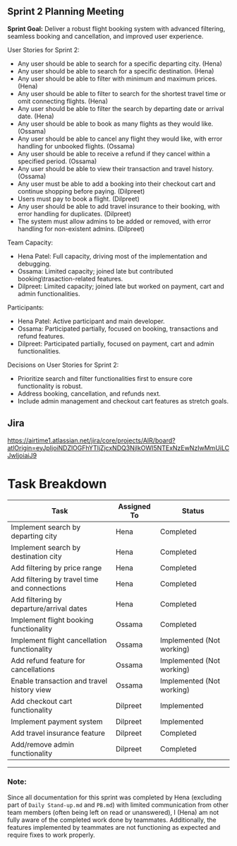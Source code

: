 Sprint 2 Planning Meeting
-
**Sprint Goal:**
Deliver a robust flight booking system with advanced filtering, seamless booking and cancellation, and improved user experience.

User Stories for Sprint 2:
- Any user should be able to search for a specific departing city. (Hena)
- Any user should be able to search for a specific destination. (Hena)
- Any user should be able to filter with minimum and maximum prices. (Hena)
- Any user should be able to filter to search for the shortest travel time or omit connecting flights. (Hena)
- Any user should be able to filter the search by departing date or arrival date. (Hena)
- Any user should be able to book as many flights as they would like. (Ossama)
- Any user should be able to cancel any flight they would like, with error handling for unbooked flights. (Ossama)
- Any user should be able to receive a refund if they cancel within a specified period. (Ossama)
- Any user should be able to view their transaction and travel history. (Ossama)
- Any user must be able to add a booking into their checkout cart and continue shopping before paying. (Dilpreet)
- Users must pay to book a flight. (Dilpreet)
- Any user should be able to add travel insurance to their booking, with error handling for duplicates. (Dilpreet)
- The system must allow admins to be added or removed, with error handling for non-existent admins. (Dilpreet)

Team Capacity:
- Hena Patel: Full capacity, driving most of the implementation and debugging.
- Ossama: Limited capacity; joined late but contributed booking\trasaction-related features.
- Dilpreet: Limited capacity; joined late but worked on payment, cart and admin functionalities.

Participants:
- Hena Patel: Active participant and main developer.
- Ossama: Participated partially, focused on booking, transactions and refund features.
- Dilpreet: Participated partially, focused on payment, cart and admin functionalities.

Decisions on User Stories for Sprint 2:
- Prioritize search and filter functionalities first to ensure core functionality is robust.
- Address booking, cancellation, and refunds next.
- Include admin management and checkout cart features as stretch goals.

Jira
-
https://airtime1.atlassian.net/jira/core/projects/AIR/board?atlOrigin=eyJpIjoiNDZlOGFhYTljZjcxNDQ3NjlkOWI5NTExNzEwNzIwMmUiLCJwIjoiaiJ9 

# Task Breakdown

| **Task**                                      | **Assigned To** | **Status**          |
|-----------------------------------------------|-----------------|---------------------|
| Implement search by departing city            | Hena            | Completed           |
| Implement search by destination city          | Hena            | Completed           |
| Add filtering by price range                  | Hena            | Completed           |
| Add filtering by travel time and connections  | Hena            | Completed           |
| Add filtering by departure/arrival dates      | Hena            | Completed           |
| Implement flight booking functionality        | Ossama          | Completed           |
| Implement flight cancellation functionality   | Ossama          | Implemented (Not working) |
| Add refund feature for cancellations          | Ossama          | Implemented (Not working) |
| Enable transaction and travel history view    | Ossama          | Implemented (Not working) |
| Add checkout cart functionality               | Dilpreet        | Implemented         |
| Implement payment system                      | Dilpreet        | Implemented         |
| Add travel insurance feature                  | Dilpreet        | Completed           |
| Add/remove admin functionality                | Dilpreet        | Completed           |
---

### Note:
Since all documentation for this sprint was completed by Hena (excluding part of `Daily Stand-up.md` and `PB.md`) with limited communication from other team members (often being left on read or unanswered), I (Hena) am not fully aware of the completed work done by teammates. Additionally, the features implemented by teammates are not functioning as expected and require fixes to work properly.

